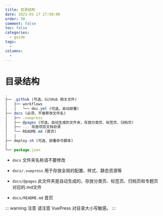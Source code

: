 ```yaml
---
title: 目录结构
date: 2023-01-17 17:50:00
order: 30
comment: false
toc: false
categories:
  - guide
tags:
  - 
columns:
  - 
---
```

# 目录结构

```js
.
├── .github (可选，GitHub 相关文件)
│   ├── workflows
│   │   └── doc.yml (可选，自动部署)
├── docs (必须，不推荐改文件名)
│   ├── .vuepress
│   ├── @pages (可选，自动生成的文件夹，存放分类页、标签页、归档页)
│   ├── ... 存放项目文档目录
│   └── README.md (首页)
│   │
├── deploy.sh (可选，部署命令脚本)
│
└── package.json
```

- `docs` 文件夹名称请不要修改

- `docs/.vuepress` 用于存放全局的配置、样式、静态资源等

- `docs/@pages` 此文件夹是自动生成的，存放分类页、标签页、归档页和专题页对应的.md文件

- `docs/README.md` 首页

::: warning 注意
请注意 VuePress 对目录大小写敏感。
:::
